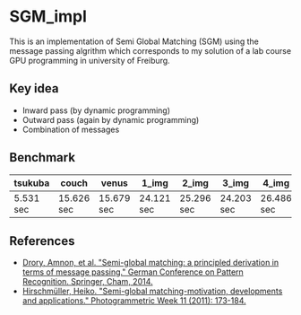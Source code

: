 # SGM_impl

This is an implementation of Semi Global Matching (SGM) using the message passing algrithm which corresponds to my solution of a lab course GPU programming in university of Freiburg.

## Key idea

- Inward pass (by dynamic programming)
- Outward pass (again by dynamic programming)
- Combination of messages

## Benchmark


tsukuba | couch | venus | 1_img | 2_img | 3_img | 4_img | 5_img | 6_img | 7_img
-- | -- | -- | -- | -- | -- | -- | -- | -- | --
5.531 sec | 15.626 sec | 15.679 sec | 24.121 sec | 25.296 sec | 24.203 sec | 26.486 sec | 22.608 sec | 28.027 sec | 23.222 sec

## References

- [Drory, Amnon, et al. "Semi-global matching: a principled derivation in terms of message passing." German Conference on Pattern Recognition. Springer, Cham, 2014.](https://link.springer.com/chapter/10.1007/978-3-319-11752-2_4)
- [Hirschmüller, Heiko. "Semi-global matching-motivation, developments and applications." Photogrammetric Week 11 (2011): 173-184.](http://elib.dlr.de/73119/)
